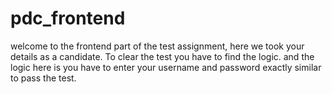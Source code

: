 # pdc_frontend

welcome to the frontend part of the test assignment, here we took your details as a candidate. 
To clear the test you have to find the logic.
and the logic here is you have to enter your username and password exactly similar to pass the test.
